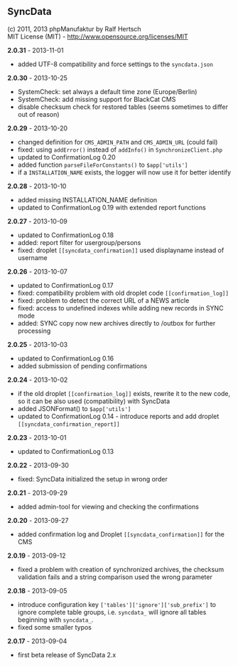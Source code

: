 ## SyncData ##

(c) 2011, 2013 phpManufaktur by Ralf Hertsch<br/>
MIT License (MIT) - <http://www.opensource.org/licenses/MIT>

**2.0.31** - 2013-11-01

* added UTF-8 compatibility and force settings to the `syncdata.json`

**2.0.30** - 2013-10-25

* SystemCheck: set always a default time zone (Europe/Berlin)
* SystemCheck: add missing support for BlackCat CMS
* disable checksum check for restored tables (seems sometimes to differ out of reason) 

**2.0.29** - 2013-10-20

* changed definition for `CMS_ADMIN_PATH` and `CMS_ADMIN_URL` (could fail)
* fixed: using `addError()` instead of `addInfo()` in `SynchronizeClient.php`
* updated to ConfirmationLog 0.20
* added function `parseFileForConstants()` to `$app['utils']`
* if a `INSTALLATION_NAME` exists, the logger will now use it for better identify

**2.0.28** - 2013-10-10

* added missing INSTALLATION_NAME definition
* updated to ConfirmationLog 0.19 with extended report functions

**2.0.27** - 2013-10-09

* updated to ConfirmationLog 0.18
* added: report filter for usergroup/persons
* fixed: droplet `[[syncdata_confirmation]]` used displayname instead of username 

**2.0.26** - 2013-10-07

* updated to ConfirmationLog 0.17
* fixed: compatibility problem with old droplet code `[[confirmation_log]]`
* fixed: problem to detect the correct URL of a NEWS article
* fixed: access to undefined indexes while adding new records in SYNC mode
* added: SYNC copy now new archives directly to /outbox for further processing

**2.0.25** - 2013-10-03

* updated to ConfirmationLog 0.16
* added submission of pending confirmations

**2.0.24** - 2013-10-02

* if the old droplet `[[confirmation_log]]` exists, rewrite it to the new code, so it can be also used (compatibility) with SyncData
* added JSONFormat() to `$app['utils']`
* updated to ConfirmationLog 0.14 - introduce reports and add droplet `[[syncdata_confirmation_report]]`

**2.0.23** - 2013-10-01

* updated to ConfirmationLog 0.13

**2.0.22** - 2013-09-30

* fixed: SyncData initialized the setup in wrong order

**2.0.21** - 2013-09-29

* added admin-tool for viewing and checking the confirmations

**2.0.20** - 2013-09-27

* added confirmation log and Droplet `[[syncdata_confirmation]]` for the CMS

**2.0.19** - 2013-09-12

* fixed a problem with creation of synchronized archives, the checksum validation fails and a string comparison used the wrong parameter

**2.0.18** - 2013-09-05

* introduce configuration key `['tables']['ignore']['sub_prefix']` to ignore complete table groups, i.e. `syncdata_` will ignore all tables beginning with `syncdata_`.
* fixed some smaller typos

**2.0.17** - 2013-09-04

* first beta release of SyncData 2.x
